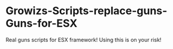 # Growizs-Scripts-replace-guns-Guns-for-ESX
Real guns scripts for ESX framework! Using this is on your risk! 
